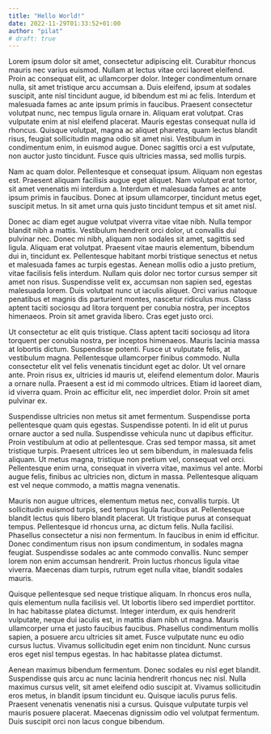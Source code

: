 ```yaml
---
title: "Hello World!"
date: 2022-11-29T01:33:52+01:00
author: "pilat"
# draft: true
---
```


Lorem ipsum dolor sit amet, consectetur adipiscing elit. Curabitur rhoncus mauris nec varius euismod. Nullam at lectus vitae orci laoreet eleifend. Proin ac consequat elit, ac ullamcorper dolor. Integer condimentum ornare nulla, sit amet tristique arcu accumsan a. Duis eleifend, ipsum at sodales suscipit, ante nisl tincidunt augue, id bibendum est mi ac felis. Interdum et malesuada fames ac ante ipsum primis in faucibus. Praesent consectetur volutpat nunc, nec tempus ligula ornare in. Aliquam erat volutpat. Cras vulputate enim at nisl eleifend placerat. Mauris egestas consequat nulla id rhoncus. Quisque volutpat, magna ac aliquet pharetra, quam lectus blandit risus, feugiat sollicitudin magna odio sit amet nisi. Vestibulum in condimentum enim, in euismod augue. Donec sagittis orci a est vulputate, non auctor justo tincidunt. Fusce quis ultricies massa, sed mollis turpis.

Nam ac quam dolor. Pellentesque et consequat ipsum. Aliquam non egestas est. Praesent aliquam facilisis augue eget aliquet. Nam volutpat erat tortor, sit amet venenatis mi interdum a. Interdum et malesuada fames ac ante ipsum primis in faucibus. Donec at ipsum ullamcorper, tincidunt metus eget, suscipit metus. In sit amet urna quis justo tincidunt tempus et sit amet nisl.

Donec ac diam eget augue volutpat viverra vitae vitae nibh. Nulla tempor blandit nibh a mattis. Vestibulum hendrerit orci dolor, ut convallis dui pulvinar nec. Donec mi nibh, aliquam non sodales sit amet, sagittis sed ligula. Aliquam erat volutpat. Praesent vitae mauris elementum, bibendum dui in, tincidunt ex. Pellentesque habitant morbi tristique senectus et netus et malesuada fames ac turpis egestas. Aenean mollis odio a justo pretium, vitae facilisis felis interdum. Nullam quis dolor nec tortor cursus semper sit amet non risus. Suspendisse velit ex, accumsan non sapien sed, egestas malesuada lorem. Duis volutpat nunc ut iaculis aliquet. Orci varius natoque penatibus et magnis dis parturient montes, nascetur ridiculus mus. Class aptent taciti sociosqu ad litora torquent per conubia nostra, per inceptos himenaeos. Proin sit amet gravida libero. Cras eget justo orci.

Ut consectetur ac elit quis tristique. Class aptent taciti sociosqu ad litora torquent per conubia nostra, per inceptos himenaeos. Mauris lacinia massa at lobortis dictum. Suspendisse potenti. Fusce ut vulputate felis, at vestibulum magna. Pellentesque ullamcorper finibus commodo. Nulla consectetur elit vel felis venenatis tincidunt eget ac dolor. Ut vel ornare ante. Proin risus ex, ultricies id mauris ut, eleifend elementum dolor. Mauris a ornare nulla. Praesent a est id mi commodo ultrices. Etiam id laoreet diam, id viverra quam. Proin ac efficitur elit, nec imperdiet dolor. Proin sit amet pulvinar ex.

Suspendisse ultricies non metus sit amet fermentum. Suspendisse porta pellentesque quam quis egestas. Suspendisse potenti. In id elit ut purus ornare auctor a sed nulla. Suspendisse vehicula nunc ut dapibus efficitur. Proin vestibulum at odio at pellentesque. Cras sed tempor massa, sit amet tristique turpis. Praesent ultrices leo ut sem bibendum, in malesuada felis aliquam. Ut metus magna, tristique non pretium vel, consequat vel orci. Pellentesque enim urna, consequat in viverra vitae, maximus vel ante. Morbi augue felis, finibus ac ultricies non, dictum in massa. Pellentesque aliquam est vel neque commodo, a mattis magna venenatis.

Mauris non augue ultrices, elementum metus nec, convallis turpis. Ut sollicitudin euismod turpis, sed tempus ligula faucibus at. Pellentesque blandit lectus quis libero blandit placerat. Ut tristique purus at consequat tempus. Pellentesque id rhoncus urna, ac dictum felis. Nulla facilisi. Phasellus consectetur a nisi non fermentum. In faucibus in enim id efficitur. Donec condimentum risus non ipsum condimentum, in sodales magna feugiat. Suspendisse sodales ac ante commodo convallis. Nunc semper lorem non enim accumsan hendrerit. Proin luctus rhoncus ligula vitae viverra. Maecenas diam turpis, rutrum eget nulla vitae, blandit sodales mauris.

Quisque pellentesque sed neque tristique aliquam. In rhoncus eros nulla, quis elementum nulla facilisis vel. Ut lobortis libero sed imperdiet porttitor. In hac habitasse platea dictumst. Integer interdum, ex quis hendrerit vulputate, neque dui iaculis est, in mattis diam nibh ut magna. Mauris ullamcorper urna et justo faucibus faucibus. Phasellus condimentum mollis sapien, a posuere arcu ultricies sit amet. Fusce vulputate nunc eu odio cursus luctus. Vivamus sollicitudin eget enim non tincidunt. Nunc cursus eros eget nisl tempus egestas. In hac habitasse platea dictumst.

Aenean maximus bibendum fermentum. Donec sodales eu nisl eget blandit. Suspendisse quis arcu ac nunc lacinia hendrerit rhoncus nec nisl. Nulla maximus cursus velit, sit amet eleifend odio suscipit at. Vivamus sollicitudin eros metus, in blandit ipsum tincidunt eu. Quisque iaculis purus felis. Praesent venenatis venenatis nisi a cursus. Quisque vulputate turpis vel mauris posuere placerat. Maecenas dignissim odio vel volutpat fermentum. Duis suscipit orci non lacus congue bibendum.